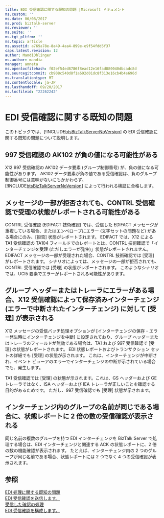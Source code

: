 ```yaml
---
title: EDI 受信確認に関する既知の問題 |Microsoft ドキュメント
ms.custom: ''
ms.date: 06/08/2017
ms.prod: biztalk-server
ms.reviewer: ''
ms.suite: ''
ms.tgt_pltfrm: ''
ms.topic: article
ms.assetid: a769a78e-8a49-4aa4-899e-e9f54fdd5f37
caps.latest.revision: 12
author: MandiOhlinger
ms.author: mandia
manager: anneta
ms.openlocfilehash: f02ef54ed8786f8ead12e16fad880040dbcadc8d
ms.sourcegitcommit: cb908c540d8f1a692d01dc8f313e16cb4b4e696d
ms.translationtype: MT
ms.contentlocale: ja-JP
ms.lasthandoff: 09/20/2017
ms.locfileid: "22262242"
---
```

# <a name="known-issues-with-edi-acknowledgments"></a>EDI 受信確認に関する既知の問題
このトピックでは、[!INCLUDE[btsBizTalkServerNoVersion](../includes/btsbiztalkservernoversion-md.md)] の EDI 受信確認に関する既知の問題について説明します。  
  
## <a name="ak102-in-a-997-acknowledgment-can-be-negative"></a>997 受信確認の AK102 が負の値になる可能性がある  
 X12 997 受信確認の AK102 データ要素 (グループ制御番号) が、負の値になる可能性があります。 AK102 データ要素が負の値である受信確認は、負のグループ制御番号には意味がないにもかかわらず、[!INCLUDE[btsBizTalkServerNoVersion](../includes/btsbiztalkservernoversion-md.md)] によって行われる検証に合格します。  
  
## <a name="a-contrl-receipt-may-report-a-status-of-accepted-when-part-of-the-message-is-rejected"></a>メッセージの一部が拒否されても、CONTRL 受信確認で受理の状態がレポートされる可能性がある  
 CONTRL 受信確認 (EDIFACT 技術確認) では、受信した EDIFACT メッセージが重複している場合、またはエンベロープにエラー (文字セットの問題など) がある場合にのみ、[拒否] 状態がレポートされます。 EDIFACT では、X12 による TA1 受信確認の TA104 フィールドでのレポートとは、CONTRL 技術確認で「インターチェンジを受理 (ただしエラーが発生)」状態がレポートされません。 EDIFACT メッセージの一部が受理された場合、CONTRL 技術確認では [受理] がレポートされます。 シナリオによっては、メッセージの一部が拒否されても、CONTRL 受信確認では [受理] の状態がレポートされます。 このようなシナリオでは、UCI5 要素でエラーがレポートされる可能性があります。  
  
## <a name="x12-acknowledgments-will-show-accepted-for-a-preserved-interchange-suspend-interchange-on-error-when-a-group-header-or-trailer-is-in-error"></a>グループ ヘッダーまたはトレーラにエラーがある場合、X12 受信確認によって保存済みインターチェンジ (エラーで中断されたインターチェンジ) に対して [受理] が表示される  
 X12 メッセージの受信バッチ処理オプションが [インターチェンジの保存 - エラー発生時にインターチェンジを中断] に設定されており、グループ ヘッダーまたはトレーラのフィールドが無効である場合は、TA1 および 997 受信確認で [受理] の状態がレポートされます。 EDI 状態レポートおよびトランザクション セットの詳細でも [受理] の状態が示されます。 これは、インターチェンジが中断され、イベント ビューアのエラーでインターチェンジの中断が示されている場合でも、発生します。  
  
 TA1 受信確認では [受理] の状態が示されます。これは、GS ヘッダーおよび GE トレーラではなく、ISA ヘッダーおよび IEA トレーラが正しいことを確認する目的があるためです。 ただし、997 受信確認でも [受理] 状態が示されます。  
  
## <a name="if-groups-in-an-interchange-have-the-same-name-the-status-report-will-show-twice-as-many-acknowledgments"></a>インターチェンジ内のグループの名前が同じである場合に、状態レポートに 2 倍の数の受信確認が表示される  
 同じ名前の複数のグループを持つ EDI インターチェンジを BizTalk Server で処理する場合は、EDI インターチェンジと関連する ACK の状態レポートに、2 倍の数の機能確認が表示されます。 たとえば、インターチェンジ内の 2 つのグループが同じ名前である場合、状態レポートには 2 つでなく 4 つの受信確認が表示されます。  
  
## <a name="see-also"></a>参照  
 [EDI 処理に関する既知の問題](../core/known-issues-with-edi-processing.md)   
 [EDI 受信確認を送信します。](../core/sending-an-edi-acknowledgment.md)   
 [受信した確認の処理](../core/processing-a-received-acknowledgment.md)   
 [EDI 受信確認を構成します。](../core/configuring-edi-acknowledgments.md)